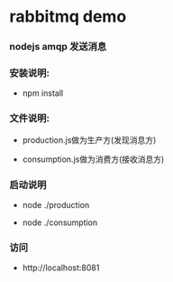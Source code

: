 # rabbitmq demo

### nodejs amqp 发送消息

### 安装说明:

* npm install

### 文件说明:

* production.js做为生产方(发现消息方)

* consumption.js做为消费方(接收消息方)

### 启动说明

* node ./production

* node ./consumption

### 访问

* http://localhost:8081






